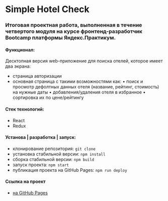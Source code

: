 # Simple Hotel Check
### Итоговая проектная работа, выполненная в течение четвертого модуля на курсе фронтенд-разработчик Bootcamp платформы Яндекс.Практикум.

#### Функционал:
Десктопная версия web-приложение для поиска отелей, которое имеет два экрана:
* cтраница авторизации 
* основная cтраница с такими возможностями как:
• поиск и просмотр дефолтных данных отеля (название, рейтинг, стоимость) на нужные даты
• добавления/удаления отеля в избранное 
• сортировка их по цене/рейтингу 

#### Стек технологий:
* React
* Redux

#### Установа | разработка | запуск:
* клонирование репозитория: `git clone`
* установка стабильной версии: `npm install`
* сборка стабильной версии: `npm build`
* запуск проекта: `npm start`
* публикация проекта на GitHub Pages: `npm run deploy`

#### Ссылка на проект
* [на GitHub Pages](https://mashamoreva.github.io/simple-hotel-check/)
